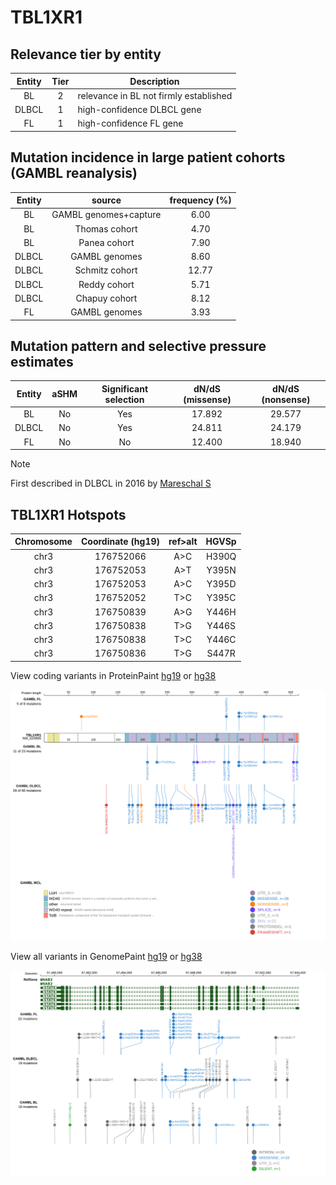 # TBL1XR1

## Relevance tier by entity

|Entity|Tier|Description                           |
|:------:|:----:|--------------------------------------|
|BL    |2   |relevance in BL not firmly established|
|DLBCL |1   |high-confidence DLBCL gene            |
|FL    |1   |high-confidence FL gene               |

## Mutation incidence in large patient cohorts (GAMBL reanalysis)

|Entity|source               |frequency (%)|
|:------:|:---------------------:|:-------------:|
|BL    |GAMBL genomes+capture| 6.00        |
|BL    |Thomas cohort        | 4.70        |
|BL    |Panea cohort         | 7.90        |
|DLBCL |GAMBL genomes        | 8.60        |
|DLBCL |Schmitz cohort       |12.77        |
|DLBCL |Reddy cohort         | 5.71        |
|DLBCL |Chapuy cohort        | 8.12        |
|FL    |GAMBL genomes        | 3.93        |

## Mutation pattern and selective pressure estimates

|Entity|aSHM|Significant selection|dN/dS (missense)|dN/dS (nonsense)|
|:------:|:----:|:---------------------:|:----------------:|:----------------:|
|BL    |No  |Yes                  |17.892          |29.577          |
|DLBCL |No  |Yes                  |24.811          |24.179          |
|FL    |No  |No                   |12.400          |18.940          |


> [!NOTE]
> First described in DLBCL in 2016 by [Mareschal S](https://pubmed.ncbi.nlm.nih.gov/26608593)


 ## TBL1XR1 Hotspots

| Chromosome |Coordinate (hg19) | ref>alt | HGVSp | 
 | :---:| :---: | :--: | :---: |
| chr3 | 176752066 | A>C | H390Q |
| chr3 | 176752053 | A>T | Y395N |
| chr3 | 176752053 | A>C | Y395D |
| chr3 | 176752052 | T>C | Y395C |
| chr3 | 176750839 | A>G | Y446H |
| chr3 | 176750838 | T>G | Y446S |
| chr3 | 176750838 | T>C | Y446C |
| chr3 | 176750836 | T>G | S447R |

View coding variants in ProteinPaint [hg19](https://morinlab.github.io/LLMPP/GAMBL/TBL1XR1_protein.html)  or [hg38](https://morinlab.github.io/LLMPP/GAMBL/TBL1XR1_protein_hg38.html)

![image](images/proteinpaint/TBL1XR1_NM_024665.svg)

View all variants in GenomePaint [hg19](https://morinlab.github.io/LLMPP/GAMBL/TBL1XR1.html)  or [hg38](https://morinlab.github.io/LLMPP/GAMBL/TBL1XR1_hg38.html)

![image](images/proteinpaint/TBL1XR1.svg)
